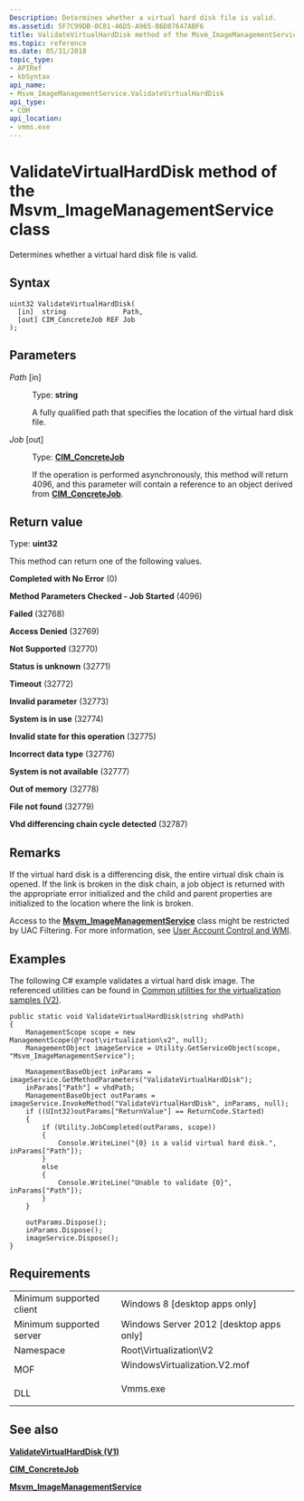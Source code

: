 ```yaml
---
Description: Determines whether a virtual hard disk file is valid.
ms.assetid: 5F7C99DB-0C81-46D5-A965-B6D87647ABF6
title: ValidateVirtualHardDisk method of the Msvm_ImageManagementService class
ms.topic: reference
ms.date: 05/31/2018
topic_type: 
- APIRef
- kbSyntax
api_name: 
- Msvm_ImageManagementService.ValidateVirtualHardDisk
api_type: 
- COM
api_location: 
- vmms.exe
---
```


# ValidateVirtualHardDisk method of the Msvm\_ImageManagementService class

Determines whether a virtual hard disk file is valid.

## Syntax


```mof
uint32 ValidateVirtualHardDisk(
  [in]  string              Path,
  [out] CIM_ConcreteJob REF Job
);
```



## Parameters

<dl> <dt>

*Path* \[in\]
</dt> <dd>

Type: **string**

A fully qualified path that specifies the location of the virtual hard disk file.

</dd> <dt>

*Job* \[out\]
</dt> <dd>

Type: **[**CIM\_ConcreteJob**](/previous-versions//cc136808(v=vs.85))**

If the operation is performed asynchronously, this method will return 4096, and this parameter will contain a reference to an object derived from [**CIM\_ConcreteJob**](/previous-versions//cc136808(v=vs.85)).

</dd> </dl>

## Return value

Type: **uint32**

This method can return one of the following values.

<dl> <dt>

**Completed with No Error** (0)
</dt> <dt>

**Method Parameters Checked - Job Started** (4096)
</dt> <dt>

**Failed** (32768)
</dt> <dt>

**Access Denied** (32769)
</dt> <dt>

**Not Supported** (32770)
</dt> <dt>

**Status is unknown** (32771)
</dt> <dt>

**Timeout** (32772)
</dt> <dt>

**Invalid parameter** (32773)
</dt> <dt>

**System is in use** (32774)
</dt> <dt>

**Invalid state for this operation** (32775)
</dt> <dt>

**Incorrect data type** (32776)
</dt> <dt>

**System is not available** (32777)
</dt> <dt>

**Out of memory** (32778)
</dt> <dt>

**File not found** (32779)
</dt> <dt>

**Vhd differencing chain cycle detected** (32787)
</dt> </dl>

## Remarks

If the virtual hard disk is a differencing disk, the entire virtual disk chain is opened. If the link is broken in the disk chain, a job object is returned with the appropriate error initialized and the child and parent properties are initialized to the location where the link is broken.

Access to the [**Msvm\_ImageManagementService**](msvm-imagemanagementservice.md) class might be restricted by UAC Filtering. For more information, see [User Account Control and WMI](/windows/desktop/WmiSdk/user-account-control-and-wmi).

## Examples

The following C# example validates a virtual hard disk image. The referenced utilities can be found in [Common utilities for the virtualization samples (V2)](common-utilities-for-the-virtualization-samples-v2.md).


```CSharp
public static void ValidateVirtualHardDisk(string vhdPath)
{
    ManagementScope scope = new ManagementScope(@"root\virtualization\v2", null);
    ManagementObject imageService = Utility.GetServiceObject(scope, "Msvm_ImageManagementService");

    ManagementBaseObject inParams = imageService.GetMethodParameters("ValidateVirtualHardDisk");
    inParams["Path"] = vhdPath;
    ManagementBaseObject outParams = imageService.InvokeMethod("ValidateVirtualHardDisk", inParams, null);
    if ((UInt32)outParams["ReturnValue"] == ReturnCode.Started)
    {
        if (Utility.JobCompleted(outParams, scope))
        {
            Console.WriteLine("{0} is a valid virtual hard disk.", inParams["Path"]);
        }
        else
        {
            Console.WriteLine("Unable to validate {0}", inParams["Path"]);
        }
    }

    outParams.Dispose();
    inParams.Dispose();
    imageService.Dispose();
}
```



## Requirements



|                                     |                                                                                                         |
|-------------------------------------|---------------------------------------------------------------------------------------------------------|
| Minimum supported client<br/> | Windows 8 \[desktop apps only\]<br/>                                                              |
| Minimum supported server<br/> | Windows Server 2012 \[desktop apps only\]<br/>                                                    |
| Namespace<br/>                | Root\\Virtualization\\V2<br/>                                                                     |
| MOF<br/>                      | <dl> <dt>WindowsVirtualization.V2.mof</dt> </dl> |
| DLL<br/>                      | <dl> <dt>Vmms.exe</dt> </dl>                     |



## See also

<dl> <dt>

[**ValidateVirtualHardDisk (V1)**](/previous-versions/windows/desktop/virtual/validatevirtualharddisk-msvm-imagemanagementservice)
</dt> <dt>

[**CIM\_ConcreteJob**](/previous-versions//cc136808(v=vs.85))
</dt> <dt>

[**Msvm\_ImageManagementService**](msvm-imagemanagementservice.md)
</dt> </dl>

 


